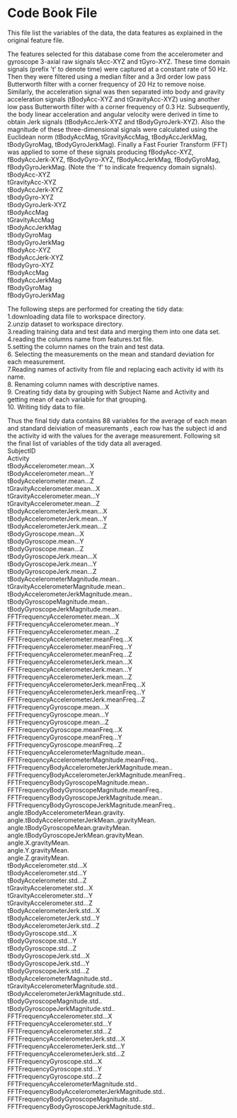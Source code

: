 # Code Book File

This file list the variables of the data, the data features as explained in the original feature file.  

The features selected for this database come from the accelerometer and gyroscope 3-axial raw signals tAcc-XYZ and tGyro-XYZ. These time domain signals (prefix 't' to denote time) were captured at a constant rate of 50 Hz. Then they were filtered using a median filter and a 3rd order low pass Butterworth filter with a corner frequency of 20 Hz to remove noise. Similarly, the acceleration signal was then separated into body and gravity acceleration signals (tBodyAcc-XYZ and tGravityAcc-XYZ) using another low pass Butterworth filter with a corner frequency of 0.3 Hz. Subsequently, the body linear acceleration and angular velocity were derived in time to obtain Jerk signals (tBodyAccJerk-XYZ and tBodyGyroJerk-XYZ). Also the magnitude of these three-dimensional signals were calculated using the Euclidean norm (tBodyAccMag, tGravityAccMag, tBodyAccJerkMag, tBodyGyroMag, tBodyGyroJerkMag). Finally a Fast Fourier Transform (FFT) was applied to some of these signals producing fBodyAcc-XYZ, fBodyAccJerk-XYZ, fBodyGyro-XYZ, fBodyAccJerkMag, fBodyGyroMag, fBodyGyroJerkMag. (Note the 'f' to indicate frequency domain signals).  
tBodyAcc-XYZ  
tGravityAcc-XYZ  
tBodyAccJerk-XYZ  
tBodyGyro-XYZ  
tBodyGyroJerk-XYZ  
tBodyAccMag  
tGravityAccMag  
tBodyAccJerkMag  
tBodyGyroMag  
tBodyGyroJerkMag  
fBodyAcc-XYZ  
fBodyAccJerk-XYZ  
fBodyGyro-XYZ  
fBodyAccMag  
fBodyAccJerkMag  
fBodyGyroMag  
fBodyGyroJerkMag  


The following steps are performed for creating the tidy data:  
1.downloading data file to workspace directory.  
2.unzip dataset to workspace directory.  
3.reading training data and test data and merging them into one data set.  
4.reading the columns name from features.txt file.  
5.setting the column names on the train and test data.  
6. Selecting the measurements on the mean and standard deviation for each measurement.  
7.Reading names of activity from file and replacing each activity id with its name.  
8. Renaming column names with descriptive names.  
9. Creating tidy data by grouping with Subject Name and Activity and getting mean of each variable for that grouping.  
10. Writing tidy data to file.  


Thus the final tidy data contains 88 variables for the average of each mean and standard deiviation of measuremants , each row has the subject id and the activity id with the values for the average measurement. Following sit the final list of variables of the tidy data all averaged.  
SubjectID  
Activity  
tBodyAccelerometer.mean...X  
tBodyAccelerometer.mean...Y  
tBodyAccelerometer.mean...Z  
tGravityAccelerometer.mean...X  
tGravityAccelerometer.mean...Y  
tGravityAccelerometer.mean...Z  
tBodyAccelerometerJerk.mean...X  
tBodyAccelerometerJerk.mean...Y  
tBodyAccelerometerJerk.mean...Z  
tBodyGyroscope.mean...X  
tBodyGyroscope.mean...Y  
tBodyGyroscope.mean...Z  
tBodyGyroscopeJerk.mean...X  
tBodyGyroscopeJerk.mean...Y  
tBodyGyroscopeJerk.mean...Z  
tBodyAccelerometerMagnitude.mean..  
tGravityAccelerometerMagnitude.mean..  
tBodyAccelerometerJerkMagnitude.mean..  
tBodyGyroscopeMagnitude.mean..  
tBodyGyroscopeJerkMagnitude.mean..  
FFTFrequencyAccelerometer.mean...X  
FFTFrequencyAccelerometer.mean...Y  
FFTFrequencyAccelerometer.mean...Z  
FFTFrequencyAccelerometer.meanFreq...X  
FFTFrequencyAccelerometer.meanFreq...Y  
FFTFrequencyAccelerometer.meanFreq...Z  
FFTFrequencyAccelerometerJerk.mean...X  
FFTFrequencyAccelerometerJerk.mean...Y  
FFTFrequencyAccelerometerJerk.mean...Z  
FFTFrequencyAccelerometerJerk.meanFreq...X  
FFTFrequencyAccelerometerJerk.meanFreq...Y  
FFTFrequencyAccelerometerJerk.meanFreq...Z  
FFTFrequencyGyroscope.mean...X  
FFTFrequencyGyroscope.mean...Y  
FFTFrequencyGyroscope.mean...Z  
FFTFrequencyGyroscope.meanFreq...X  
FFTFrequencyGyroscope.meanFreq...Y  
FFTFrequencyGyroscope.meanFreq...Z  
FFTFrequencyAccelerometerMagnitude.mean..  
FFTFrequencyAccelerometerMagnitude.meanFreq..  
FFTFrequencyBodyAccelerometerJerkMagnitude.mean..  
FFTFrequencyBodyAccelerometerJerkMagnitude.meanFreq..  
FFTFrequencyBodyGyroscopeMagnitude.mean..  
FFTFrequencyBodyGyroscopeMagnitude.meanFreq..  
FFTFrequencyBodyGyroscopeJerkMagnitude.mean..  
FFTFrequencyBodyGyroscopeJerkMagnitude.meanFreq..  
angle.tBodyAccelerometerMean.gravity.  
angle.tBodyAccelerometerJerkMean..gravityMean.  
angle.tBodyGyroscopeMean.gravityMean.  
angle.tBodyGyroscopeJerkMean.gravityMean.  
angle.X.gravityMean.  
angle.Y.gravityMean.  
angle.Z.gravityMean.  
tBodyAccelerometer.std...X  
tBodyAccelerometer.std...Y  
tBodyAccelerometer.std...Z  
tGravityAccelerometer.std...X  
tGravityAccelerometer.std...Y  
tGravityAccelerometer.std...Z  
tBodyAccelerometerJerk.std...X  
tBodyAccelerometerJerk.std...Y  
tBodyAccelerometerJerk.std...Z  
tBodyGyroscope.std...X  
tBodyGyroscope.std...Y  
tBodyGyroscope.std...Z  
tBodyGyroscopeJerk.std...X  
tBodyGyroscopeJerk.std...Y  
tBodyGyroscopeJerk.std...Z  
tBodyAccelerometerMagnitude.std..  
tGravityAccelerometerMagnitude.std..  
tBodyAccelerometerJerkMagnitude.std..  
tBodyGyroscopeMagnitude.std..  
tBodyGyroscopeJerkMagnitude.std..  
FFTFrequencyAccelerometer.std...X  
FFTFrequencyAccelerometer.std...Y  
FFTFrequencyAccelerometer.std...Z  
FFTFrequencyAccelerometerJerk.std...X  
FFTFrequencyAccelerometerJerk.std...Y  
FFTFrequencyAccelerometerJerk.std...Z  
FFTFrequencyGyroscope.std...X  
FFTFrequencyGyroscope.std...Y  
FFTFrequencyGyroscope.std...Z  
FFTFrequencyAccelerometerMagnitude.std..  
FFTFrequencyBodyAccelerometerJerkMagnitude.std..  
FFTFrequencyBodyGyroscopeMagnitude.std..  
FFTFrequencyBodyGyroscopeJerkMagnitude.std..  
